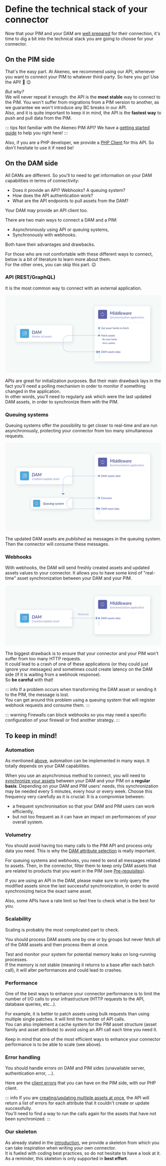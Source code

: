 # Define the technical stack of your connector

Now that your PIM and your DAM are [well prepared](pre-requisites.html) for their connection, it's time to dig a bit into the technical stack you are going to choose for your connector.

## On the PIM side

That's the easy part. At Akeneo, we recommend using our API, whenever you want to connect your PIM to whatever third-party. So here you go! Use the API! :rocket: :wink:

_But why?_  
We will never repeat it enough: the API is the **most stable** way to connect to the PIM. You won't suffer from migrations from a PIM version to another, as we guarantee we won't introduce any BC breaks in our API.  
Also, and it is quite important to keep it in mind, the API is the **fastest way** to push and pull data from the PIM.

::: tips
Not familiar with the Akeneo PIM API? We have a [getting started guide](/getting-started.html) to help you right here!
:::

Also, if you are a PHP developer, we provide a [PHP Client](https://github.com/akeneo/api-php-client-ee) for this API. So don't hesitate to use it if need be!


## On the DAM side

All DAMs are different. So you'll to need to get information on your DAM capabilities in terms of connectivity:
- Does it provide an API? Webhooks? A queuing system?
- How does the API authentication work?
- What are the API endpoints to pull assets from the DAM?

Your DAM may provide an API client too.

There are two main ways to connect a DAM and a PIM:
- Asynchronously using API or queuing systems,
- Synchronously with webhooks.

Both have their advantages and drawbacks.

For those who are not comfortable with these different ways to connect, below is a bit of literature to learn more about them.  
For the other ones, you can skip this part. :wink:

### API (REST/GraphQL)
It is the most common way to connect with an external application.

![API Schema](../../img/guides/dam_pim-connection_api.svg)

APIs are great for initialization purposes. But their main drawback lays in the fact you'll need a polling mechanism in order to monitor if something changed in the application.    
In other words, you'll need to regularly ask which were the last updated DAM assets, in order to synchronize them with the PIM.

### Queuing systems
Queuing systems offer the possibility to get closer to real-time and are run asynchronously, protecting your connector from too many simultaneous requests.

![Queuing System Schema](../../img/guides/dam_pim-connection_queuingSystem.svg)

The updated DAM assets are *published* as messages in the queuing system.  
Then the connector will consume these messages.

### Webhooks

With webhooks, the DAM will send freshly created assets and updated assets values to your connector.
It allows you to have some kind of "real-time" asset synchronization between your DAM and your PIM.

![Webhooks Schema](../../img/guides/dam_pim-connection_webhook.svg)

The biggest drawback is to ensure that your connector and your PIM won't suffer from too many HTTP requests.  
It could lead to a crash of one of these applications (or they could just ignore your messages) and sometimes could create latency on the DAM side (if it is waiting from a webhook response).  
So **be careful** with that!

::: info
If a problem occurs when transforming the DAM asset or sending it to the PIM, the message is lost.  
You can get around this problem using a queuing system that will register webhook requests and consume them.
:::

::: warning
Firewalls can block webhooks so you may need a specific configuration of your firewall or find another strategy.
:::

## To keep in mind!
### Automation

As mentioned [above](technical-stack.html#on-the-dam-side), automation can be implemented in many ways. It totally depends on your DAM capabilities.

When you use an asynchronous method to connect, you will need to [synchronize your assets](synchronize-assets.html) between your DAM and your PIM on a **regular basis**. Depending on your DAM and PIM users' needs, this synchronization may be needed every 5 minutes, every hour or every week. Choose this frequency very carefully as it is crucial. It is a compromise between:
- a frequent synchronisation so that your DAM and PIM users can work efficiently,
- but not too frequent as it can have an impact on performances of your overall system.


### Volumetry

You should avoid having too many calls to the PIM API and process only data you need. This is why the [DAM attribute selection](/pre-requisites.html#define-the-attributes-of-your-asset-families) is really important.

For queuing systems and webhooks, you need to send all messages related to assets. Then, in the connector, filter them to keep only DAM assets that are related to products that you want in the PIM (see [Pre-requisites](pre-requisites.html#which-dam-assets-are-products-related)).  

If you are using an API in the DAM, please make sure to only query the modified assets since the last successful synchronization, in order to avoid synchronizing twice the exact same asset.

Also, some APIs have a rate limit so feel free to check what is the best for you.

### Scalability

Scaling is probably the most complicated part to check.

You should process DAM assets one by one or by groups but never fetch all of the DAM assets and then process them at once.

Test and monitor your system for potential memory leaks on long-running processes.  
If the memory is not stable (meaning it returns to a base after each batch call), it will alter performances and could lead to crashes.

### Performance

One of the best ways to enhance your connector performance is to limit the number of I/O calls to your infrastructure (HTTP requests to the API, database queries, etc...).

For example, it is better to patch assets using bulk requests than using multiple single patches. It will limit the number of API calls.  
You can also implement a cache system for the PIM asset structure (asset family and asset attribute) to avoid using an API call each time you need it.

Keep in mind that one of the most efficient ways to enhance your connector performance is to be able to scale (see above).

### Error handling

You should handle errors on DAM and PIM sides (unavailable server, authentication error, ...).  

Here are the [client errors](/documentation/responses.html#client-errors) that you can have on the PIM side, with our PHP client.

::: info
If you are [creating/updating multiple assets at once](/php-client/exception.html), the API will return a list of errors for each attribute that it couldn't create or update successfully.  
You'll need to find a way to run the calls again for the assets that have not been synchronized.
:::

### Our skeleton

As already stated in the [introduction](introduction.html#our-skeleton), we provide a skeleton from which you can take inspiration when writing your own connector.   
It is fueled with coding best practices, so do not hesitate to have a look at it.  
As a reminder, this skeleton is only supported in **best effort**.  

